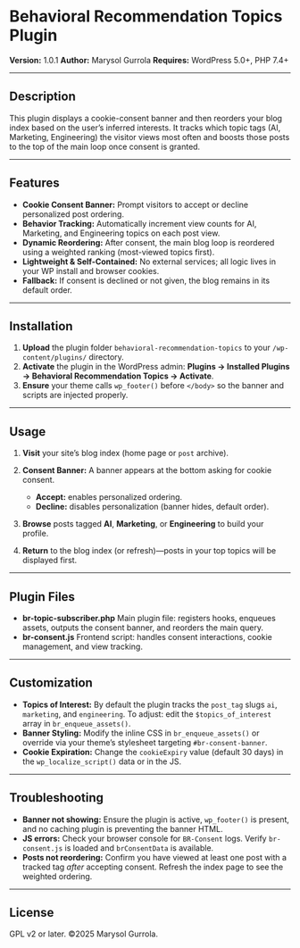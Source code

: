 # Behavioral Recommendation Topics Plugin

**Version:** 1.0.1
**Author:** Marysol Gurrola
**Requires:** WordPress 5.0+, PHP 7.4+

---

## Description

This plugin displays a cookie-consent banner and then reorders your blog index based on the user’s inferred interests. It tracks which topic tags (AI, Marketing, Engineering) the visitor views most often and boosts those posts to the top of the main loop once consent is granted.

---

## Features

* **Cookie Consent Banner:** Prompt visitors to accept or decline personalized post ordering.
* **Behavior Tracking:** Automatically increment view counts for AI, Marketing, and Engineering topics on each post view.
* **Dynamic Reordering:** After consent, the main blog loop is reordered using a weighted ranking (most-viewed topics first).
* **Lightweight & Self-Contained:** No external services; all logic lives in your WP install and browser cookies.
* **Fallback:** If consent is declined or not given, the blog remains in its default order.

---

## Installation

1. **Upload** the plugin folder `behavioral-recommendation-topics` to your `/wp-content/plugins/` directory.
2. **Activate** the plugin in the WordPress admin: **Plugins → Installed Plugins → Behavioral Recommendation Topics → Activate**.
3. **Ensure** your theme calls `wp_footer()` before `</body>` so the banner and scripts are injected properly.

---

## Usage

1. **Visit** your site’s blog index (home page or `post` archive).
2. **Consent Banner:** A banner appears at the bottom asking for cookie consent.

   * **Accept:** enables personalized ordering.
   * **Decline:** disables personalization (banner hides, default order).
3. **Browse** posts tagged **AI**, **Marketing**, or **Engineering** to build your profile.
4. **Return** to the blog index (or refresh)—posts in your top topics will be displayed first.

---

## Plugin Files

* **br-topic-subscriber.php**
  Main plugin file: registers hooks, enqueues assets, outputs the consent banner, and reorders the main query.
* **br-consent.js**
  Frontend script: handles consent interactions, cookie management, and view tracking.

---

## Customization

* **Topics of Interest:** By default the plugin tracks the `post_tag` slugs `ai`, `marketing`, and `engineering`. To adjust: edit the `$topics_of_interest` array in `br_enqueue_assets()`.
* **Banner Styling:** Modify the inline CSS in `br_enqueue_assets()` or override via your theme’s stylesheet targeting `#br-consent-banner`.
* **Cookie Expiration:** Change the `cookieExpiry` value (default 30 days) in the `wp_localize_script()` data or in the JS.

---

## Troubleshooting

* **Banner not showing:** Ensure the plugin is active, `wp_footer()` is present, and no caching plugin is preventing the banner HTML.
* **JS errors:** Check your browser console for `BR-Consent` logs. Verify `br-consent.js` is loaded and `brConsentData` is available.
* **Posts not reordering:** Confirm you have viewed at least one post with a tracked tag *after* accepting consent. Refresh the index page to see the weighted ordering.

---

## License

GPL v2 or later.
©2025 Marysol Gurrola.
